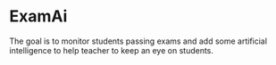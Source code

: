 # ExamAi

The goal is to monitor students passing exams and add some artificial intelligence to help teacher to keep an eye on students.
